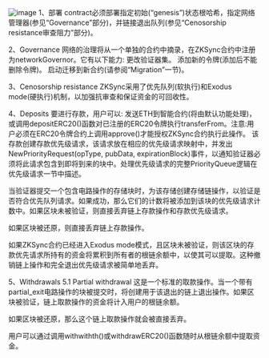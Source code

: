![image](https://user-images.githubusercontent.com/118715807/203031108-78a4e6c0-d9e5-484e-8b89-e3951a11d224.png)
1、部署
contract必须部署指定初始(“genesis”)状态根哈希，指定网络管理器(参见“Governance”部分)，并链接退出队列(参见“Cenosorship resistance审查阻力”部分)。

2、Governance
网络的治理将从一个单独的合约中摘录，在ZKSync合约中注册为networkGovernor。它有以下能力:
更改验证器集。
添加新的令牌(添加后不能删除令牌)。
启动迁移到新合约(请参阅“Migration”一节)。

3、Cenosorship resistance
ZKSync采用了优先队列(软执行)和Exodus mode(硬执行)机制，以加强抗审查和保证资金的可回收性。

4、Deposits
要进行存款，用户可以:
发送ETH到智能合约(将由默认功能处理)，
或调用depositERC20()函数对已注册的ERC20令牌执行transferFrom。注意:用户必须在ERC20令牌合约上调用approve()才能授权ZKSync合约执行此操作。
该存款创建存款优先级请求，该请求放在相应的优先级请求映射中，并发出NewPriorityRequest(opType, pubData, expirationBlock)事件，以通知验证器必须将此请求包含到即将到来的块中。处理优先级请求的完整PriorityQueue逻辑在优先级请求一节中描述。

当验证器提交一个包含电路操作的存储块时，为该存储创建存储链操作，以验证是否符合优先队列请求。如果成功，那么它们的计数将被添加到该块的优先级请求计数中。如果区块未被验证，则直接丢弃链上存款操作和存款优先级请求。

如果区块被还原，则直接丢弃链上存款操作。

如果ZKSync合约已经进入Exodus mode模式，且区块未被验证，则该区块的存款优先请求所持有的资金将累积到所有者的根链余额中，以使其可以提取。这种撤销链上操作和完全退出优先级请求被简单地丢弃。

5、Withdrawals
5.1 Partial withdrawal
这是一个标准的取款操作。当一个带有partial_exit电路操作的块被提交时，将创建用于该退出的链上退出操作。如果区块被验证，链上取款操作的资金将计入用户的根链余额。

如果区块被还原，那么这个链上取款操作就会被直接丢弃。

用户可以通过调用withwithth()或withdrawERC20()函数随时从根链余额中提取资金。
